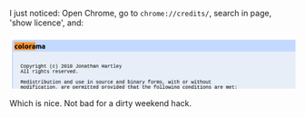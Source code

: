 <!--
.. title: Google Chrome Credit
.. slug: google-chrome-credit
.. date: 2016-01-20 23:10:47-06:00
.. tags: geek,software
-->


I just noticed: Open Chrome, go to `chrome://credits/`, search in page,
'show licence', and:

[![chrome-credit](/files/2016/01/chrome-credit.png)](/files/2016/01/chrome-credit.png)

Which is nice. Not bad for a dirty weekend hack.
